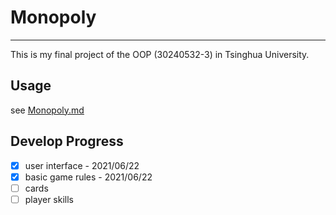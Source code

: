 # Monopoly

***

This is my final project of the OOP (30240532-3) in Tsinghua University.

## Usage

see [Monopoly.md](./Monopoly.md)

## Develop Progress

-[x] user interface - 2021/06/22
-[x] basic game rules - 2021/06/22
-[ ] cards
-[ ] player skills
